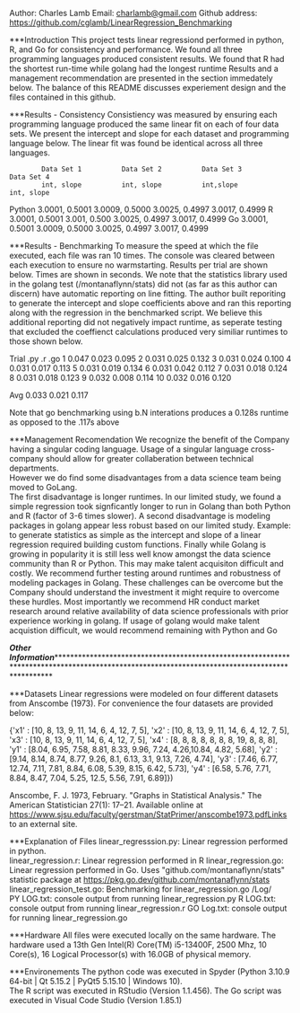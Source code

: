 Author: Charles Lamb
Email: charlamb@gmail.com
Github address:  https://github.com/cglamb/LinearRegression_Benchmarking



***Introduction
This project tests linear regressiond performed in python, R, and Go for consistency and performance. 
We found all three programming languages produced consistent results.  We found that R had the shortest run-time while golang had the longest runtime
Results and a management recommendation are presented in the section immedately below. 
The balance of this README discusses experiement design and the files contained in this github.



***Results - Consistency
Consistiency was measured by ensuring each programming language produced the same linear fit on each of four data sets.
We present the intercept and slope for each dataset and programming language below.
The linear fit was found be identical across all three languages.  

			Data Set 1			Data Set 2			Data Set 3			Data Set 4
			int, slope			int, slope			int,slope			int, slope
Python			3.0001, 0.5001 			3.0009,  0.5000 		3.0025, 0.4997			3.0017, 0.4999 
R			3.0001, 0.5001			3.001,  0.500			3.0025, 0.4997			3.0017, 0.4999
Go			3.0001, 0.5001			3.0009, 0.5000			3.0025, 0.4997			3.0017, 0.4999



***Results - Benchmarking
To measure the speed at which the file executed, each file was ran 10 times.  The console was cleared between each execution to ensure no warmstarting.  Results per trial are shown below.  Times are shown in seconds.
We note that the statistics library used in the golang test (/montanaflynn/stats) did not (as far as this author can discern) have automatic reporting on line fitting.
The author built reporiting to generate the intercept and slope coefficients above and ran this reporting along with the regression in the benchmarked script.
We believe this additional reporting did not negatively impact runtime, as seperate testing that excluded the coeffienct calculations produced very similiar runtimes to those shown below.

Trial	.py	.r	.go
1	0.047	0.023	0.095
2	0.031	0.025	0.132
3	0.031	0.024	0.100
4	0.031	0.017	0.113
5	0.031	0.019	0.134
6	0.031	0.042	0.112
7	0.031	0.018	0.124
8	0.031	0.018	0.123
9	0.032	0.008	0.114
10	0.032	0.016	0.120
			
Avg	0.033	0.021	0.117

Note that go benchmarking using b.N interations produces a 0.128s runtime as opposed to the .117s above
	


***Management Recomendation
We recognize the benefit of the Company having a singular coding language.  Usage of a singular language cross-company should allow for greater collaberation between technical departments.  
However we do find some disadvantages from a data science team being moved to GoLang.  
The first disadvantage is longer runtimes.  In our limited study, we found a simple regression took signficantly longer to run in Golang than both Python and R (factor of 3-6 times slower).
A second disadvantage is modeling packages in golang appear less robust based on our limited study.  Example: to generate statistics as simple as the intercept and slope of a linear regression required building custom functions.
Finally while Golang is growing in popularity it is still less well know amongst the data science community than R or Python.  This may make talent acquisiton difficult and costly.
We recommend further testing around runtimes and robustness of modeling packages in Golang.  These challenges can be overcome but the Company should understand the investment it might require to overcome these hurdles.
Most importantly we recommend HR conduct market research around relative availability of data science professionals with prior experience working in golang.
If usage of golang would make talent acquistion difficult, we would recommend remaining with Python and Go



***Other Information*************************************************************************************************************************************************



***Datasets
Linear regressions were modeled on four different datasets from Anscombe (1973).  For convenience the four datasets are provided below:

{'x1' : [10, 8, 13, 9, 11, 14, 6, 4, 12, 7, 5],
'x2' : [10, 8, 13, 9, 11, 14, 6, 4, 12, 7, 5],
'x3' : [10, 8, 13, 9, 11, 14, 6, 4, 12, 7, 5],
'x4' : [8, 8, 8, 8, 8, 8, 8, 19, 8, 8, 8],
'y1' : [8.04, 6.95, 7.58, 8.81, 8.33, 9.96, 7.24, 4.26,10.84, 4.82, 5.68],
'y2' : [9.14, 8.14, 8.74, 8.77, 9.26, 8.1, 6.13, 3.1, 9.13, 7.26, 4.74],
'y3' : [7.46, 6.77, 12.74, 7.11, 7.81, 8.84, 6.08, 5.39, 8.15, 6.42, 5.73],
'y4' : [6.58, 5.76, 7.71, 8.84, 8.47, 7.04, 5.25, 12.5, 5.56, 7.91, 6.89]})

Anscombe, F. J. 1973, February. "Graphs in Statistical Analysis." The American Statistician 27(1): 17–21. Available online at https://www.sjsu.edu/faculty/gerstman/StatPrimer/anscombe1973.pdfLinks to an external site.



***Explanation of Files
linear_regresssion.py:  	Linear regression performed in python.  
linear_regression.r:		Linear regression performed in R
linear_regression.go:  		Linear regression performed in Go.  Uses "github.com/montanaflynn/stats" statistic package at https://pkg.go.dev/github.com/montanaflynn/stats
linear_regression_test.go:	Benchmarking for linear_regression.go
/Log/	
	PY LOG.txt: 	console output from running linear_regression.py
	R LOG.txt:	console output from running linear_regression.r	
	GO Log.txt:	console output for running linear_regression.go



***Hardware
All files were executed locally on the same hardware.  The hardware used a 13th Gen Intel(R) Core(TM) i5-13400F, 2500 Mhz, 10 Core(s), 16 Logical Processor(s) with 16.0GB of physical memory.



***Environements
The python code was executed in Spyder (Python 3.10.9 64-bit | Qt 5.15.2 | PyQt5 5.15.10 | Windows 10).  
The R script was executed in RStudio (Version 1.1.456).
The Go script was executed in Visual Code Studio (Version 1.85.1)
